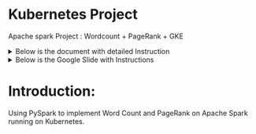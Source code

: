 # Kubernetes Project

Apache spark Project : Wordcount + PageRank + GKE

<details>
<summary>Below is the document with detailed Instruction</summary>
<a href="https://github.com/shoumyasingh/Cloud-Computing-Infrastructure/blob/main/Spark%20Project_wordcount_pagerank/CS571_Wordcount_Pagerank_Project_Shoumya_Singh.pdf
"> Document</a>
</details>

<details>
<summary>Below is the Google Slide with Instructions</summary>
<a href="https://docs.google.com/presentation/d/1LljqvoZjwTmyVgQuBBLKPFtqfOzOU0RkgtrKUVppWxI/present?usp=sharing"> Google Slide</a>
</details>

# Introduction: 
Using PySpark to implement Word Count and PageRank on Apache Spark running on Kubernetes.
